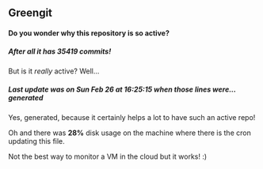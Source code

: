 ## Greengit

#### Do you wonder why this repository is so active?

##### After all it has 35419 commits!

But is it *really* active? Well...

##### Last update was on Sun Feb 26 at 16:25:15 when those lines were... generated

Yes, generated, because it certainly helps a lot to have such an active repo!

Oh and there was **28%** disk usage on the machine
where there is the cron updating this file.

Not the best way to monitor a VM in the cloud but it works! :)
